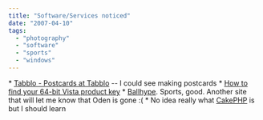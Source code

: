 ```yaml
---
title: "Software/Services noticed"
date: "2007-04-10"
tags: 
  - "photography"
  - "software"
  - "sports"
  - "windows"
---
```


\* [Tabblo - Postcards at Tabblo](http://www.tabblo.com/studio/productinfo/postcard "Tabblo - Postcards at Tabblo") -- I could see making postcards \* [How to find your 64-bit Vista product key](http://www.edbott.com/weblog/?p=1654) \* [Ballhype](http://www.Ballhype.com). Sports, good. Another site that will let me know that Oden is gone :( \* No idea really what [CakePHP](http://bakery.cakephp.org/articles/view/309) is but I should learn

